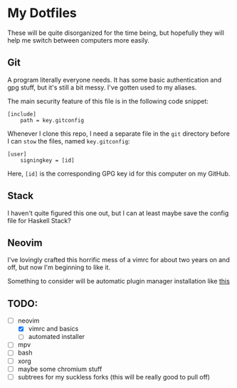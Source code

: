 # My Dotfiles

These will be quite disorganized for the time being, but hopefully they
will help me switch between computers more easily.

## Git
A program literally everyone needs. It has some basic authentication
and gpg stuff, but it's still a bit messy. I've gotten used to my
aliases.

The main security feature of this file is in the following code
snippet:

```
[include]
	path = key.gitconfig
```

Whenever I clone this repo, I need a separate file in the `git`
directory before I can `stow` the files, named `key.gitconfig`:

```
[user]
	signingkey = [id]
```

Here, `[id]` is the corresponding GPG key id for this computer on my
GitHub.

## Stack
I haven't quite figured this one out, but I can at least maybe save the config
file for Haskell Stack?

## Neovim
I've lovingly crafted this horrific mess of a vimrc for about two years on
and off, but now I'm beginning to like it.

Something to consider will be automatic plugin manager installation like
[this](https://github.com/LukeSmithxyz/voidrice/blob/master/.config/nvim/init.vim)

## TODO:
- [ ] neovim
	- [x] vimrc and basics
	- [ ] automated installer
- [ ] mpv
- [ ] bash
- [ ] xorg
- [ ] maybe some chromium stuff
- [ ] subtrees for my suckless forks (this will be really good to pull off)
